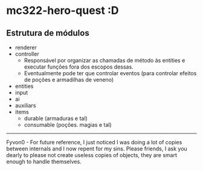 # mc322-hero-quest :D

## Estrutura de módulos

- renderer
- controller
    - Responsável por organizar as chamadas de método às entities e executar funções fora dos escopos dessas.
    - Eventualmente pode ter que controlar eventos (para controlar efeitos de poções e armadilhas de veneno)
- entities
- input
- ai
- auxiliars
- items
    - durable (armaduras e tal)
    - consumable (poções. magias e tal)

---

Fyvon0 - For future reference, I just noticed I was doing a lot of copies between internals and I now repent for my sins.
Please friends, I ask you dearly to please not create useless copies of objects, they are smart enough to handle themselves.
